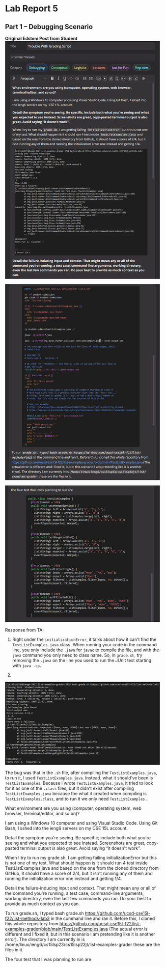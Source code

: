 # Lab Report 5

## Part 1 – Debugging Scenario

**Original Edstem Post from Student**
![Image](chrome_1EGoYhCfI6.png)

![Image](chrome_Ai4eYpU29n.png)

![Image](chrome_qDn1r8RHvk.png)

Response from TA:

1. Right under the `initializationError`, it talks about how it can't find the `TestListExamples.java` class. When running your code in the command line, you only include the `.java` for `javac` to compile the file, and with the `java` command you only need to class name. So, in `grade.sh`, try removing the `.java` on the line you used to run the JUnit test starting with `java -cp`.


2.

![Image](runningfixed.png)

The bug was that in the `.sh` file, after compiling the `TestListExamples.java`, to run it, I used `TestListExamples.java`. Instead, what it should've been is `TestListExamples`. Because I wrote `TestListExamples.java`, it tried to look for it as one of the `.class` files, but it didn't exist after compiling `TestListExamples.java` because the what it created when compiling is `TestListExamples.class`, and to run it we only need `TestListExamples`
.














What environment are you using (computer, operating system, web browser, terminal/editor, and so on)?

I am using a Windows 10 computer and using Visual Studio Code. Using Git Bash, I sshed into the ieng6 servers on my  CSE 15L account. 

Detail the symptom you're seeing. Be specific; include both what you're seeing and what you expected to see instead. Screenshots are great, copy-pasted terminal output is also great. Avoid saying “it doesn't work”.

When I try to run my grade.sh, I am getting failing initializationError but this is not one of my test. What should happen is it should run 4 test inside TestListExamples.java and based on the one from the cloned directory from GitHub, it should have a score of 2/4, but it isn't running any of them and running the initialization error one instead and getting 1/4.



Detail the failure-inducing input and context. That might mean any or all of the command you're running, a test case, command-line arguments, working directory, even the last few commands you ran. Do your best to provide as much context as you can.



To run grade.sh, I typed bash grade.sh https://github.com/ucsd-cse15l-f22/list-methods-lab3 in the command line and ran it. Before this, I cloned this whole repository from https://github.com/ucsd-cse15l-f22/list-examples-grader/blob/main/TestListExamples.java (The actual error is different and I fixed it, but in this scenario I am pretending like it is another error). The directory I am currently in is /home/linux/ieng6/cs15lsp23/cs15lsp23jt/list-examples-grader these are the files in it.



The four test that I was planning to run are 





